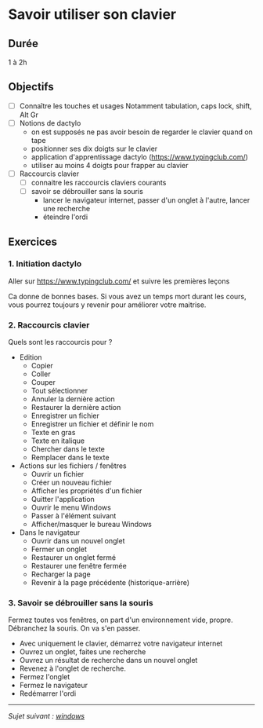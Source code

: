 # Savoir utiliser son clavier

## Durée 
1 à 2h

## Objectifs
- [ ] Connaître les touches et usages
    Notamment tabulation, caps lock, shift, Alt Gr
- [ ] Notions de dactylo
    - on est supposés ne pas avoir besoin de regarder le clavier quand on tape
    - positionner ses dix doigts sur le clavier
    - application d'apprentissage dactylo (https://www.typingclub.com/)
    - utiliser au moins 4 doigts pour frapper au clavier
- [ ] Raccourcis clavier
    - [ ] connaitre les raccourcis claviers courants
    - [ ] savoir se débrouiller sans la souris
        - lancer le navigateur internet, passer d'un onglet à l'autre, lancer une recherche
        - éteindre l'ordi


## Exercices
### 1. Initiation dactylo

Aller sur https://www.typingclub.com/ et suivre les premières leçons

Ca donne de bonnes bases. Si vous avez un temps mort durant les cours, vous pourrez toujours y revenir pour améliorer votre maitrise.

### 2. Raccourcis clavier

Quels sont les raccourcis pour ?

- Edition
    - Copier
    - Coller
    - Couper
    - Tout sélectionner
    - Annuler la dernière action
    - Restaurer la dernière action
    - Enregistrer un fichier
    - Enregistrer un fichier et définir le nom
    - Texte en gras
    - Texte en italique
    - Chercher dans le texte
    - Remplacer dans le texte
- Actions sur les fichiers / fenêtres
    - Ouvrir un fichier
    - Créer un nouveau fichier
    - Afficher les propriétés d'un fichier
    - Quitter l'application
    - Ouvrir le menu Windows
    - Passer à l'élément suivant
    - Afficher/masquer le bureau Windows
- Dans le navigateur
    - Ouvrir dans un nouvel onglet
    - Fermer un onglet
    - Restaurer un onglet fermé
    - Restaurer une fenêtre fermée
    - Recharger la page
    - Revenir à la page précédente (historique-arrière)


### 3. Savoir se débrouiller sans la souris

Fermez toutes vos fenêtres, on part d'un environnement vide, propre.
Débranchez la souris. On va s'en passer.

- Avec uniquement le clavier, démarrez votre navigateur internet
- Ouvrez un onglet, faites une recherche
- Ouvrez un résultat de recherche dans un nouvel onglet
- Revenez à l'onglet de recherche.
- Fermez l'onglet
- Fermez le navigateur
- Redémarrer l'ordi


---

*Sujet suivant : [windows](../windows/readme.md)*